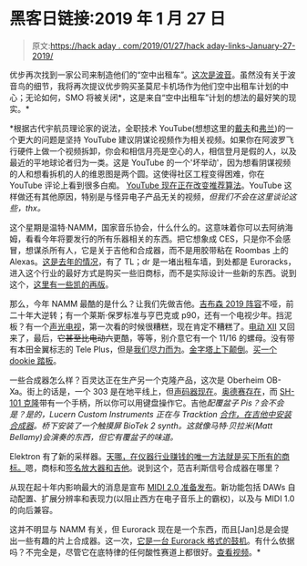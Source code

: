 # 黑客日链接:2019 年 1 月 27 日

> 原文:[https://hack aday . com/2019/01/27/hack aday-links-January-27-2019/](https://hackaday.com/2019/01/27/hackaday-links-january-27-2019/)

优步再次找到一家公司来制造他们的“空中出租车”。[这次是波音](https://www.bloomberg.com/news/articles/2019-01-23/boeing-s-flying-car-takes-off-to-show-a-glimpse-of-the-future)。虽然没有关于波音鸟的细节，我将再次提议优步购买圣莫尼卡机场作为他们空中出租车计划的中心；无论如何，SMO 将被关闭*，这是来自“空中出租车”计划的想法的最好笑的现实。*

 *根据古代宇航员理论家的说法，全职技术 YouTube(想想这里的[戴夫](https://www.youtube.com/channel/UC2DjFE7Xf11URZqWBigcVOQ)和[弗兰](https://www.youtube.com/user/ContourCorsets))的一个更大的问题是坚持 YouTube 建议阴谋论视频作为相关视频。如果你在阿波罗飞行硬件上做一个视频拆卸，你会和相信月亮是空心的人，相信登月是假的人，以及最近的平地球论者归为一类。这是 YouTube 的一个'坏举动'，因为想看阴谋视频的人和想看拆机的人的维恩图是两个圆。这使得社区工程变得困难，你在 YouTube 评论上看到很多白痴。 [YouTube 现在正在改变推荐算法](https://www.washingtonpost.com/technology/2019/01/25/youtube-is-changing-its-algorithms-stop-recommending-conspiracies/?utm_term=.3bef06667dd8)。YouTube 这样做还有其他原因，特别是与怪异电子产品无关的视频，*但我们不会在这里谈论这些，thx。*

这个星期是温特·NAMM，国家音乐协会，什么什么的。这意味着你可以去阿纳海姆，看看今年将要发行的所有乐器相关的东西。把它想象成 CES，只是你不会感冒，想谋杀所有人，它是关于吉他和合成器，而不是用胶带粘在 Roombas 上的 Alexas。[这是去年的情况](https://hackaday.com/2018/01/26/the-coolest-electronic-toys-youll-see-at-namm/)，有了 TL；dr 是一堵出租车墙，到处都是 Euroracks，进入这个行业的最好方式是购买一些旧商标，而不是实际设计一些新的东西。说到这个，[这里有一些凯的再版](http://www.kayvintagereissue.com)。

那么，今年 NAMM 最酷的是什么？让我们先做吉他。[吉布森 2019 阵容](https://www.musicradar.com/news/namm-2019-gibsons-epic-new-23-strong-guitar-line-up-revealed)不哑，前二十年大逆转；有一个莱斯·保罗标准与亨巴克或 p90，还有一个电视少年。挡泥板？有一个[声光电视](https://www.musicradar.com/news/namm-2019-fender-debuts-american-acoustasonic-series-telecaster-an-innovative-hybrid-acousticelectric-guitar)，第一次看的时候很糟糕，现在肯定不糟糕了。[电动 XII](https://reverb.com/news/fender-launches-mim-alternate-reality-series-and-boutique-style-rarities-line) 又回来了，最后，~~它甚至比电动六~~更酷，等等，别介意它有一个 11/16 的螺母。没有带有本田金翼标志的 Tele Plus，但是[我们尽力而为](https://www.fender.com/products/electric-guitars/stratocaster/ed-obrien-sustainer-stratocaster)。[金字塔上下颠倒](https://www.gearnews.com/namm-2019-traveler-guitar-announce-jem-style-vaibrant-range/)。[买一个 dookie 踏板](https://www.instagram.com/p/BswO-FQltvH/)。

一些合成器怎么样？百灵达正在生产另一个克隆产品，这次是 Oberheim OB-Xa。街上的话是，一个 303 是在地平线上，但[声码器现在](http://www.musictribe.com/Categories/Behringer/Keyboards/Synthesizers-and-Samplers/VOCODER-VC340/p/P0CQP)。[奥德赛存在](https://www.youtube.com/watch?v=WjBfVv42IQ8)，而 [SH-101 克隆](https://www.youtube.com/watch?v=1EjZiCVqBj0)带有一个手柄，所以你可以用键盘操作它。吉他*配覆盆子 Pis？会不会是？是的，Lucern Custom Instruments 正在与 Tracktion [合作，在吉他中安装合成器](https://newatlas.com/lucem-custom-instruments-spirit-animal-tracktion/58136/)。桥下安装了一个触摸屏 BioTek 2 synth。这就像马特·贝拉米(Matt Bellamy)会演奏的东西，但它有覆盆子的味道。*

Elektron 有了新的采样器。[天哪，在仪器行业赚钱的唯一方法就是买下所有的商标。](https://www.musicradar.com/news/namm-2019-magnatone-celebrates-its-80th-year-in-style-with-special-edition-amps)嗯，商标和[签名放大器和吉他](https://twitter.com/JimmyPage/status/1087729810128932870)。说到这个，范吉利斯信号合成器在哪里？

从现在起十年内影响最大的消息是宣布 [MIDI 2.0 准备发布](https://hackaday.com/2019/01/19/midi-association-announces-midi-2-0-prototyping/)。新功能包括 DAWs 自动配置、扩展分辨率和表现力(以阻止西方在电子音乐上的霸权)，以及与 MIDI 1.0 的向后兼容。

这并不明显与 NAMM 有关，但 Eurorack 现在是一个东西，而且[Jan]总是会提出一些有趣的片上合成器。这一次，[它是一台 Eurorack 格式的鼓机](http://blog.dspsynth.eu/xr10-open-source-drum-module/)。有什么依据吗？不完全是，尽管它在底特律的任何酸性赛道上都很好。[查看视频](https://www.youtube.com/watch?v=xc4aO6nGy0c)。*